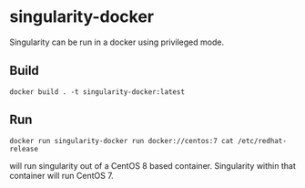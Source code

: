 # singularity-docker

Singularity can be run in a docker using privileged mode.

## Build

```
docker build . -t singularity-docker:latest
```

## Run

```
docker run singularity-docker run docker://centos:7 cat /etc/redhat-release
```

will run singularity out of a CentOS 8 based container. Singularity within that container will run CentOS 7.  
